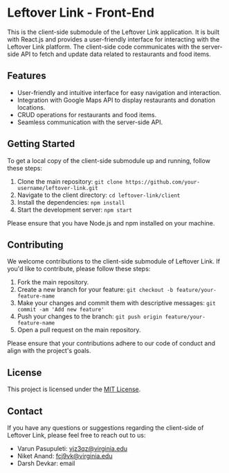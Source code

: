 # Leftover Link - Front-End

This is the client-side submodule of the Leftover Link application. It is built with React.js and provides a user-friendly interface for interacting with the Leftover Link platform. The client-side code communicates with the server-side API to fetch and update data related to restaurants and food items.

## Features

- User-friendly and intuitive interface for easy navigation and interaction.
- Integration with Google Maps API to display restaurants and donation locations.
- CRUD operations for restaurants and food items.
- Seamless communication with the server-side API.

## Getting Started

To get a local copy of the client-side submodule up and running, follow these steps:

1. Clone the main repository: `git clone https://github.com/your-username/leftover-link.git`
2. Navigate to the client directory: `cd leftover-link/client`
3. Install the dependencies: `npm install`
4. Start the development server: `npm start`

Please ensure that you have Node.js and npm installed on your machine.

## Contributing

We welcome contributions to the client-side submodule of Leftover Link. If you'd like to contribute, please follow these steps:

1. Fork the main repository.
2. Create a new branch for your feature: `git checkout -b feature/your-feature-name`
3. Make your changes and commit them with descriptive messages: `git commit -am 'Add new feature'`
4. Push your changes to the branch: `git push origin feature/your-feature-name`
5. Open a pull request on the main repository.

Please ensure that your contributions adhere to our code of conduct and align with the project's goals.

## License

This project is licensed under the [MIT License](../LICENSE).

## Contact

If you have any questions or suggestions regarding the client-side of Leftover Link, please feel free to reach out to us:

- Varun Pasupuleti: vjz3qz@virginia.edu
- Niket Anand: fcj9vk@virginia.edu
- Darsh Devkar: email

